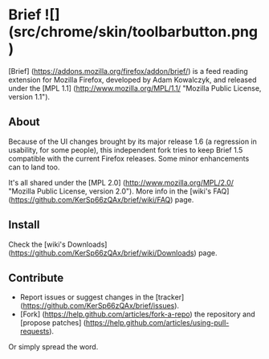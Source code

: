 Brief ![] (src/chrome/skin/toolbarbutton.png)
=====

[Brief] (https://addons.mozilla.org/firefox/addon/brief/) is a feed reading extension for Mozilla Firefox, developed by Adam Kowalczyk, and released under the [MPL 1.1] (http://www.mozilla.org/MPL/1.1/ "Mozilla Public License, version 1.1").


About
-----

Because of the UI changes brought by its major release 1.6 (a regression in usability, for some people), this independent fork tries to keep Brief 1.5 compatible with the current Firefox releases. Some minor enhancements can to land too.

It's all shared under the [MPL 2.0] (http://www.mozilla.org/MPL/2.0/ "Mozilla Public License, version 2.0"). More info in the [wiki's FAQ] (https://github.com/KerSp66zQAx/brief/wiki/FAQ) page.


Install
-------

Check the [wiki's Downloads] (https://github.com/KerSp66zQAx/brief/wiki/Downloads) page.


Contribute
----------

 * Report issues or suggest changes in the [tracker] (https://github.com/KerSp66zQAx/brief/issues).
 * [Fork] (https://help.github.com/articles/fork-a-repo) the repository and [propose patches] (https://help.github.com/articles/using-pull-requests).

Or simply spread the word.
